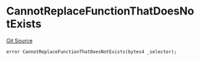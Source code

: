 # CannotReplaceFunctionThatDoesNotExists
[Git Source](https://github.com/thrackle-io/Tron/blob/0f66d21b157a740e3d9acae765069e378935a031/src/economic/ruleProcessor/nontagged/RuleProcessorDiamondLib.sol)


```solidity
error CannotReplaceFunctionThatDoesNotExists(bytes4 _selector);
```

